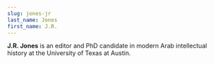 ```yaml
---
slug: jones-jr
last_name: Jones
first_name: J.R.
---
```

**J.R. Jones** is an editor and PhD candidate in modern Arab intellectual history at the University of Texas at Austin.